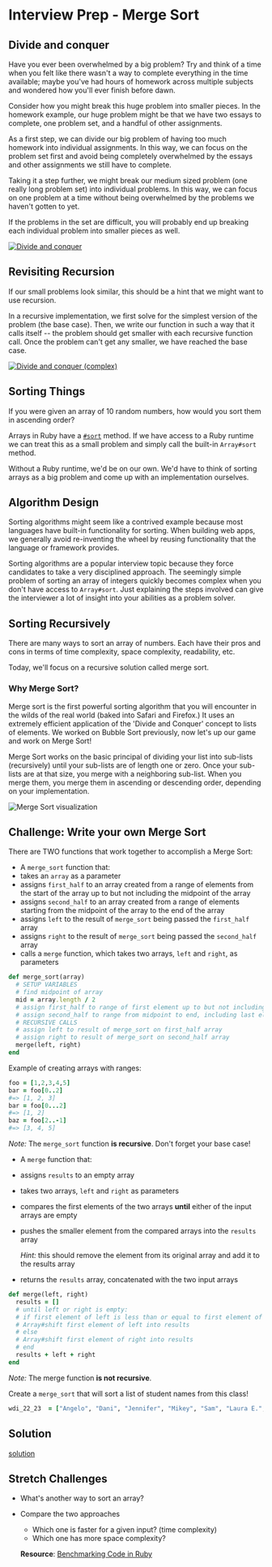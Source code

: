 # Interview Prep - Merge Sort

## Divide and conquer

Have you ever been overwhelmed by a big problem? Try and think of a time when you felt like there wasn't a way to complete everything in the time available; maybe you've had hours of homework across multiple subjects and wondered how you'll ever finish before dawn.

Consider how you might break this huge problem into smaller pieces. In the homework example, our huge problem might be that we have two essays to complete, one problem set, and a handful of other assignments.

As a first step, we can divide our big problem of having too much homework into individual assignments. In this way, we can focus on the problem set first and avoid being completely overwhelmed by the essays and other assignments we still have to complete.

Taking it a step further, we might break our medium sized problem (one really long problem set) into individual problems. In this way, we can focus on one problem at a time without being overwhelmed by the problems we haven't gotten to yet.

If the problems in the set are difficult, you will probably end up breaking each individual problem into smaller pieces as well.

[![Divide and conquer](https://s3.amazonaws.com/ka-cs-algorithms/divide_conquer_1_step.png)](https://www.khanacademy.org/computing/computer-science/algorithms/merge-sort/a/divide-and-conquer-algorithms)

## Revisiting Recursion

If our small problems look similar, this should be a hint that we might want to use recursion.

In a recursive implementation, we first solve for the simplest version of the problem (the base case). Then, we write our function in such a way that it calls itself -- the problem should get smaller with each recursive function call. Once the problem can't get any smaller, we have reached the base case.

[![Divide and conquer (complex)](https://s3.amazonaws.com/ka-cs-algorithms/divide_conquer_3_steps.png)](https://www.khanacademy.org/computing/computer-science/algorithms/merge-sort/a/divide-and-conquer-algorithms)

## Sorting Things

If you were given an array of 10 random numbers, how would you sort them in ascending order?

Arrays in Ruby have a [`#sort`](http://ruby-doc.org/core-2.2.0/Array.html#method-i-sort) method. If we have access to a Ruby runtime we can treat this as a small problem and simply call the built-in `Array#sort` method.

Without a Ruby runtime, we'd be on our own. We'd have to think of sorting arrays as a big problem and come up with an implementation ourselves.

## Algorithm Design

Sorting algorithms might seem like a contrived example because most languages have built-in functionality for sorting. When building web apps, we generally avoid re-inventing the wheel by reusing functionality that the language or framework provides.

Sorting algorithms are a popular interview topic because they force candidates to take a very disciplined approach. The seemingly simple problem of sorting an array of integers quickly becomes complex when you don't have access to `Array#sort`. Just explaining the steps involved can give the interviewer a lot of insight into your abilities as a problem solver.

## Sorting Recursively

There are many ways to sort an array of numbers. Each have their pros and cons in terms of time complexity, space complexity, readability, etc.

Today, we'll focus on a recursive solution called merge sort.

### Why Merge Sort?
Merge sort is the first powerful sorting algorithm that you will encounter in the wilds of the real world (baked into Safari and Firefox.)  It uses an extremely efficient application of the 'Divide and Conquer' concept to lists of elements.  We worked on Bubble Sort previously, now let's up our game and work on Merge Sort!

Merge Sort works on the basic principal of dividing your list into sub-lists (recursively) until your sub-lists are of length one or zero.  Once your sub-lists are at that size, you merge with a neighboring sub-list.  When you merge them, you merge them in ascending or descending order, depending on your implementation.  

![Merge Sort visualization](https://webdocs.cs.ualberta.ca/~holte/T26/Lecture6Fig6.gif)


## Challenge: Write your own Merge Sort

There are TWO functions that work together to accomplish a Merge Sort:

-  A `merge_sort` function that:
  - takes an `array` as a parameter
  - assigns `first_half` to an array created from a range of elements from the start of the array up to but not including the midpoint of the array
  - assigns `second_half` to an array created from a range of elements starting from the midpoint of the array to the end of the array
  - assigns `left` to the result of `merge_sort` being passed the `first_half` array
  - assigns `right` to the result of `merge_sort` being passed the `second_half` array
  - calls a `merge` function, which takes two arrays, `left` and `right`, as parameters

  ```ruby
  def merge_sort(array)
    # SETUP VARIABLES
    # find midpoint of array
    mid = array.length / 2
    # assign first_half to range of first element up to but not including midpoint
    # assign second_half to range from midpoint to end, including last element
    # RECURSIVE CALLS
    # assign left to result of merge_sort on first_half array
    # assign right to result of merge_sort on second_half array
    merge(left, right)
  end
  ```

  Example of creating arrays with ranges:
  ```ruby
  foo = [1,2,3,4,5]
  bar = foo[0..2]
  #=> [1, 2, 3]
  bar = foo[0...2]
  #=> [1, 2]
  baz = foo[2..-1]
  #=> [3, 4, 5]
  ```

*Note:* The `merge_sort` function **is recursive**. Don't forget your base case!

-  A `merge` function that:
  - assigns `results` to an empty array
  - takes two arrays, `left` and `right` as parameters
  - compares the first elements of the two arrays **until** either of the input arrays are empty
  - pushes the smaller element from the compared arrays into the `results` array

    *Hint:* this should remove the element from its original array and add it to the results array
  - returns the `results` array, concatenated with the two input arrays

```ruby
def merge(left, right)
  results = []
  # until left or right is empty:
  # if first element of left is less than or equal to first element of right
  # Array#shift first element of left into results
  # else
  # Array#shift first element of right into results
  # end
  results + left + right
end
```

*Note:* The merge function **is not recursive**.

Create a `merge_sort` that will sort a list of student names from this class!

```ruby
wdi_22_23  = ["Angelo", "Dani", "Jennifer", "Mikey", "Sam", "Laura E.", "Chris", "Margaux", "Uriel", "Josh", "Francesca", "Racha", "Brian", "Jamey", "Laura b.", "Riley", "Matt", "Ling", "Annie", "John", "Meredith", "Breana", "Michael", "Brendan", "Vince", "Emily A.", "Jeehye", "Emily K.", "Jorge", "Eric", "Natasha", "Scot", "Zain", "Isom", "Noel", "Roy"]
```

## Solution
[solution](./merge_sort.rb)


## Stretch Challenges

  - What's another way to sort an array?
  - Compare the two approaches
    - Which one is faster for a given input? (time complexity)
    - Which one has more space complexity?

    **Resource**: [Benchmarking Code in Ruby](http://rubylearning.com/blog/2013/06/19/how-do-i-benchmark-ruby-code/)
